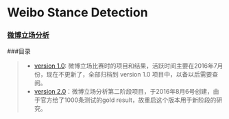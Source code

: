 # Weibo Stance Detection
### [微博立场分析](http://tcci.ccf.org.cn/conference/2016/pages/page05_evadata.html)

###目录
> - [version 1.0](https://github.com/JDwangmo/weiboStanceDetection/tree/master/version_1.0): 微博立场比赛时的项目和结果，活跃时间主要在2016年7月份，现在不更新了，全部归档到 version 1.0 项目中，以备以后需要查阅。
> - [version 2.0](https://github.com/JDwangmo/weiboStanceDetection/tree/master/version_2.0#目录)：微博立场分析第二阶段项目，于2016年8月6号创建，由于官方给了1000条测试的gold result，故重启这个版本用于新阶段的研究。
